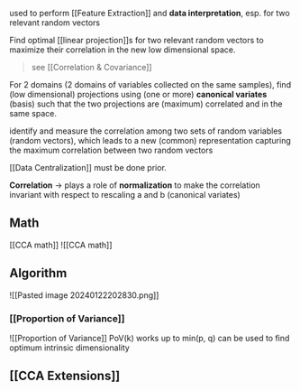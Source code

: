 
used to perform [[Feature Extraction]] and **data interpretation**, esp. for  two relevant random vectors 

Find optimal [[linear projection]]s for two relevant random vectors to maximize their correlation in the new low dimensional space.
> see [[Correlation & Covariance]]

For 2 domains (2 domains of variables collected on the same samples), find (low dimensional) projections using (one or more) **canonical variates** (basis) such that the two projections are (maximum) correlated and in the same space.

identify and measure the correlation among two sets of random variables (random vectors), which leads to a new (common) representation capturing the maximum correlation between two random vectors

[[Data Centralization]] must be done prior.

**Correlation** -> plays a role of **normalization** to make the correlation invariant with respect to rescaling a and b (canonical variates)
## Math
[[CCA math]]
![[CCA math]]

## Algorithm

![[Pasted image 20240122202830.png]]
### [[Proportion of Variance]]
![[Proportion of Variance]]
PoV(k) works up to min(p, q)
can be used to find optimum intrinsic dimensionality

## [[CCA Extensions]]
